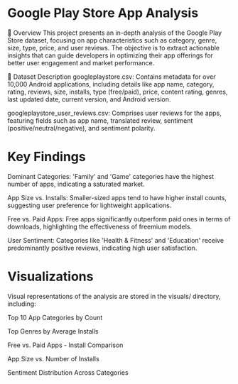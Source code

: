 # Google Play Store App Analysis
📌 Overview
This project presents an in-depth analysis of the Google Play Store dataset, focusing on app characteristics such as category, genre, size, type, price, and user reviews. The objective is to extract actionable insights that can guide developers in optimizing their app offerings for better user engagement and market performance.

📁 Dataset Description
googleplaystore.csv: Contains metadata for over 10,000 Android applications, including details like app name, category, rating, reviews, size, installs, type (free/paid), price, content rating, genres, last updated date, current version, and Android version.

googleplaystore_user_reviews.csv: Comprises user reviews for the apps, featuring fields such as app name, translated review, sentiment (positive/neutral/negative), and sentiment polarity.


# Key Findings
Dominant Categories: 'Family' and 'Game' categories have the highest number of apps, indicating a saturated market.

App Size vs. Installs: Smaller-sized apps tend to have higher install counts, suggesting user preference for lightweight applications.

Free vs. Paid Apps: Free apps significantly outperform paid ones in terms of downloads, highlighting the effectiveness of freemium models.

User Sentiment: Categories like 'Health & Fitness' and 'Education' receive predominantly positive reviews, indicating high user satisfaction.


# Visualizations
Visual representations of the analysis are stored in the visuals/ directory, including:

Top 10 App Categories by Count

Top Genres by Average Installs

Free vs. Paid Apps - Install Comparison

App Size vs. Number of Installs

Sentiment Distribution Across Categories
